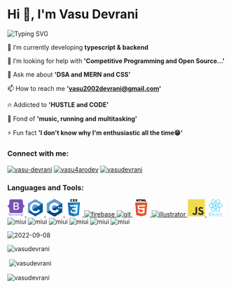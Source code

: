 <div>
<h1 >Hi 👋, I'm Vasu Devrani</h1>
<img src="https://readme-typing-svg.herokuapp.com?font=Fira+Code&pause=1000&width=435&lines=Developer+Doing+DevOps" alt="Typing SVG" />
<!-- <p align="left"> <a href="https://github.com/ryo-ma/github-profile-trophy"><img src="https://github-profile-trophy.vercel.app/?username=vasudevrani" alt="vasudevrani" /></a> </p> -->

 🌱 I’m currently developing **typescript & backend**
 
 🤝 I’m looking for help with **'Competitive Programming and Open Source...'**

 💬 Ask me about **'DSA and MERN and CSS'**

 📫 How to reach me **'vasu2002devrani@gmail.com'**

 🔥 Addicted to **'HUSTLE and CODE'** 

 🙂 Fond of **'music, running and multitasking'**

 ⚡ Fun fact **'I don't know why I'm enthusiastic all the time😁'**

<h3 >Connect with me:</h3>
<p >
<a href="https://linkedin.com/in/vasu-devrani" target="blank"><img align="center" src="https://raw.githubusercontent.com/rahuldkjain/github-profile-readme-generator/master/src/images/icons/Social/linked-in-alt.svg" alt="vasu-devrani" height="30" width="40" /></a>
<a href="https://www.hackerrank.com/vasu4arodev" target="blank"><img align="center" src="https://raw.githubusercontent.com/rahuldkjain/github-profile-readme-generator/master/src/images/icons/Social/hackerrank.svg" alt="vasu4arodev" height="30" width="40" /></a>
<a href="https://www.leetcode.com/vasudevrani" target="blank"><img align="center" src="https://raw.githubusercontent.com/rahuldkjain/github-profile-readme-generator/master/src/images/icons/Social/leet-code.svg" alt="vasudevrani" height="30" width="40" /></a>
</p>

<h3 >Languages and Tools:</h3>
<p > <a href="https://getbootstrap.com" target="_blank" rel="noreferrer"> <img src="https://raw.githubusercontent.com/devicons/devicon/master/icons/bootstrap/bootstrap-plain-wordmark.svg" alt="bootstrap" width="40" height="40"/> </a> <a href="https://www.cprogramming.com/" target="_blank" rel="noreferrer"> <img src="https://raw.githubusercontent.com/devicons/devicon/master/icons/c/c-original.svg" alt="c" width="40" height="40"/> </a> <a href="https://www.w3schools.com/cpp/" target="_blank" rel="noreferrer"> <img src="https://raw.githubusercontent.com/devicons/devicon/master/icons/cplusplus/cplusplus-original.svg" alt="cplusplus" width="40" height="40"/> </a> <a href="https://www.w3schools.com/css/" target="_blank" rel="noreferrer"> <img src="https://raw.githubusercontent.com/devicons/devicon/master/icons/css3/css3-original-wordmark.svg" alt="css3" width="40" height="40"/> </a> <a href="https://firebase.google.com/" target="_blank" rel="noreferrer"> <img src="https://www.vectorlogo.zone/logos/firebase/firebase-icon.svg" alt="firebase" width="40" height="40"/> </a> <a href="https://git-scm.com/" target="_blank" rel="noreferrer"> <img src="https://www.vectorlogo.zone/logos/git-scm/git-scm-icon.svg" alt="git" width="40" height="40"/> </a> <a href="https://www.w3.org/html/" target="_blank" rel="noreferrer"> <img src="https://raw.githubusercontent.com/devicons/devicon/master/icons/html5/html5-original-wordmark.svg" alt="html5" width="40" height="40"/> </a> <a href="https://www.adobe.com/in/products/illustrator.html" target="_blank" rel="noreferrer"> <img src="https://www.vectorlogo.zone/logos/adobe_illustrator/adobe_illustrator-icon.svg" alt="illustrator" width="40" height="40"/> </a> <a href="https://developer.mozilla.org/en-US/docs/Web/JavaScript" target="_blank" rel="noreferrer"> <img src="https://raw.githubusercontent.com/devicons/devicon/master/icons/javascript/javascript-original.svg" alt="javascript" width="40" height="40"/> </a> <a href="https://reactjs.org/" target="_blank" rel="noreferrer"> <img src="https://raw.githubusercontent.com/devicons/devicon/master/icons/react/react-original-wordmark.svg" alt="react" width="40" height="40"/></a> <a src="https://nodejs.org/en/"><img src="https://w7.pngwing.com/pngs/777/698/png-transparent-node-js-javascript-software-developer-npm-github-angle-text-logo-thumbnail.png" alt="miui" width="40" height="40"/> </a><a src="https://www.mongodb.com/"><img src="https://w7.pngwing.com/pngs/216/509/png-transparent-mongodb-node-js-npm-open-source-model-angularjs-leaf-leaf-logo-grass-thumbnail.png" alt="miui" width="40" height="40"/> </a> <a src="https://redux.js.org/"><img src="https://d33wubrfki0l68.cloudfront.net/0834d0215db51e91525a25acf97433051f280f2f/c30f5/img/redux.svg" alt="miui" width="40" height="40"/> </a> <a src="https://tailwindcss.com/"><img src="https://res.cloudinary.com/arcjet-media/image/upload/v1608734952/z8hzeszc9eb3sp3vp3qc.jpg" alt="miui" width="40" height="40"/> </a><a src="https://www.typescriptlang.org/"><img src="https://upload.wikimedia.org/wikipedia/commons/thumb/4/4c/Typescript_logo_2020.svg/640px-Typescript_logo_2020.svg.png" alt="miui" width="40" height="40"/> </a><a src="https://nextjs.org/"><img src="https://vercel.com/_next/image?url=https%3A%2F%2Fimages.ctfassets.net%2Fe5382hct74si%2F2LTO3hWQ4NdnedxuYZfwxa%2F74c017aa157d7986479f1e940448ef51%2FLogotype.png&w=3840&q=75" alt="miui"  height="40"/> </a>

<p></p>
<img width="402" alt="2022-09-08" src="https://user-images.githubusercontent.com/101383635/189067965-1c2dd2b2-9fe2-460f-b3b6-aa952a1b7b4e.png">

<p><img src="https://github-readme-stats.vercel.app/api/top-langs?username=vasudevrani&show_icons=true&locale=en&layout=compact" alt="vasudevrani" /></p>

<p>&nbsp;<img align="center" src="https://github-readme-stats.vercel.app/api?username=vasudevrani&show_icons=true&locale=en" alt="vasudevrani" /></p>

<p><img align="center" src="https://github-readme-streak-stats.herokuapp.com/?user=vasudevrani&" alt="vasudevrani" /></p>
 </div>
